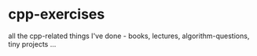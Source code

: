 # cpp-exercises

all the cpp-related things I've done - books, lectures, algorithm-questions, tiny projects ...
